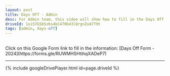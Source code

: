 ```yaml
---
layout: post
title: Days Off - Admin
desc: For Admin team, this video will show how to fill in the Days Off Form.
driveId: 1xiS7GSb5zKs4kC470b43lQrgnZxA7T9t
tags: [admin, days-off]
---
```

<br>
Click on this Google Form link to fill in the information:
[Days Off Form - 2024](https://forms.gle/RUWMHSHtihqXADeP7)
<hr>
{% include googleDrivePlayer.html id=page.driveId %}
